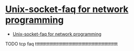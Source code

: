 # [Unix-socket-faq for network programming](http://www.faqs.org/faqs/unix-faq/socket/)

- [Unix-socket-faq for network programming](#unix-socket-faq-for-network-programming)


















TODO tcp faq ttttttttttttttttttttttttttttttttttttttttttttttttttttttttt